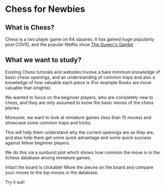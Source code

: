 # Chess for Newbies

## What is Chess?
Chess is a two player game on 64 squares. It has gained huge popularity post COVID, and the popular Netflix show <a href="https://www.netflix.com/title/80234304"> The Queen's Gambit</a>

## What we want to study?
Existing Chess tutorials and websites involve a bare minimum knowledge of basic chess openings, and an understanding of common traps and also a knowledge of how valuable each piece is (For example Rooks are move valuable than knights).

We wanted to focus on the beginner players, who are completely new to chess, and they are only assumed to know the basic moves of the chess pieces.

Moreover, we want to look at miniature games (less than 15 moves) and showcase some common traps and tricks.

This will help them understand why the current openings are as they are, and also help them get some quick advantage and some quick success against fellow beginner players.

We do this via a sunburst plot which shows how common the move is in the lichess database among miniature games.

Infact the board is clickable! Move the pieces on the board and compare your moves to the top moves in the database.

Try it out!
